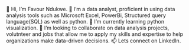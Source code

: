 👋 Hi, I’m Favour Ndukwe.
👀 I’m a data analyst, proficient in using data analysis tools such as Microsoft Excel, PowerBi, Structured query language(SQL) as well as python.
🌱 I’m currently learning python visualization. 
💞️ I’m looking to collaborate on data analysis projects, volutnteer and jobs that allow me to apply my skills and expertise to help organizations make data-driven decisions.
📫 Lets connect on LinkedIn.
